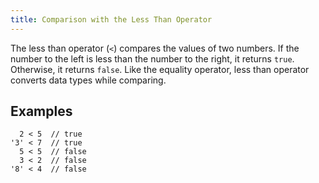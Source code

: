 ```yaml
---
title: Comparison with the Less Than Operator
---
```

The less than operator (`<`) compares the values of two numbers. If the number to the left is less than the number to the right, it returns `true`. Otherwise, it returns `false`. Like the equality operator, less than operator converts data types while comparing.

## Examples

      2 < 5  // true
    '3' < 7  // true
      5 < 5  // false
      3 < 2  // false
    '8' < 4  // false